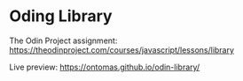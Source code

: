 # Oding Library

The Odin Project assignment: https://theodinproject.com/courses/javascript/lessons/library

Live preview: https://ontomas.github.io/odin-library/